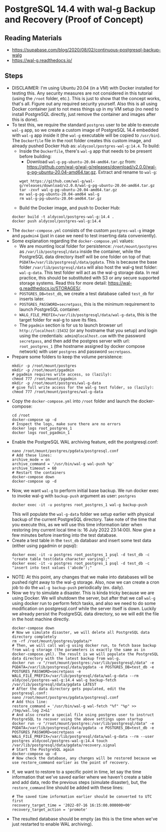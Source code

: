 # PostgreSQL 14.4 with wal-g Backup and Recovery (Proof of Concept)

## Reading Materials
- https://supabase.com/blog/2020/08/02/continuous-postgresql-backup-walg
- https://wal-g.readthedocs.io/

## Steps
- DISCLAIMER: I'm using Ubuntu 20.04 (in a VM) with Docker installed for testing this. Any security measures are not considered in this tutorial (using the `/root` folder, etc.). This is just to show that the concept works, that's all. Figure out any required security yourself. Also this is all using Docker container just to not mess things up in my VM setup (no need to install PostgreSQL directly, just remove the container and images after this is done).
- To test this, we require the standard `postgres` user to be able to execute `wal-g` app, so we create a custom image of PostgreSQL 14.4 embedded with `wal-g` app inside it (the `wal-g` executable will be copied to `/usr/bin`). The `Dockerfile` file in the root folder creates this custom image, and already pushed Docker Hub as: `aldycool/postgres-wal-g:14.4`. To build:
  - Inside the `Dockerfile`, there's `wal-g` app that needs to be present before building:
    - Download `wal-g-pg-ubuntu-20.04-amd64.tar.gz` from: https://github.com/wal-g/wal-g/releases/download/v2.0.0/wal-g-pg-ubuntu-20.04-amd64.tar.gz. Extract and rename to `wal-g`:
    ```
    wget https://github.com/wal-g/wal-g/releases/download/v2.0.0/wal-g-pg-ubuntu-20.04-amd64.tar.gz
    tar -zxvf wal-g-pg-ubuntu-20.04-amd64.tar.gz
    mv wal-g-pg-ubuntu-20.04-amd64 wal-g
    rm wal-g-pg-ubuntu-20.04-amd64.tar.gz
    ```
  - Build the Docker image, and push to Docker Hub:
  ```
  docker build -t aldycool/postgres-wal-g:14.4 .
  docker push aldycool/postgres-wal-g:14.4
  ```
- The `docker-compose.yml` consists of the custom `postgres-wal-g` image and  `pgadmin4` (just in case we need to test inserting data conveniently).
- Some explanation regarding the `docker-compose.yml` values:
  - We are mounting local folder for persistence: `/root/mount/postgres` as `/var/lib/postgresql/data` inside the container, while the PostgreSQL data directory itself will be one folder on top of that: `PGDATA=/var/lib/postgresql/data/pgdata`. This is because the base folder `/var/lib/postgresql/data` will also host the wal-g test folder: `wal-g-data`. This test folder will act as the wal-g storage data. In real practice, this should be substituted with S3 or any secure supported storage systems. Read this for more detail: https://wal-g.readthedocs.io/STORAGES/.
  - `POSTGRES_DB=test_db`, we create a test database called `test_db` for inserts later.
  - `POSTGRES_PASSWORD=secretpass`, this is the minimum requirement to launch PostgreSQL container.
  - `WALG_FILE_PREFIX=/var/lib/postgresql/data/wal-g-data`, this is the target folder for wal-g to save its files.
  - The `pgadmin` section is for us to launch browser url `http://localhost:15432` (or any hostname that you setup) and login using the credentials: `admin@localhost.com` with the password `secretpass`, and then add the postgres server with url: `root_postgres_1` (the hostname assigned by docker compose network) with user `postgres` and password `secretpass`.
- Prepare some folders to keep the volume persistence:
  ```
  mkdir -p /root/mount/postgres
  mkdir -p /root/mount/pgadmin
  # pgadmin requires write access, so (lazily):
  chmod 777 /root/mount/pgadmin
  mkdir -p /root/mount/postgres/wal-g-data
  # give full write access for the wal-g test folder, so (lazily):
  chmod 777 /root/mount/postgres/wal-g-data
  ```
- Copy the `docker-compose.yml` into `/root` folder and launch the docker-compose:
  ```
  cd /root
  docker-compose up -d
  # Inspect the logs, make sure there are no errors
  docker logs root_postgres_1
  docker logs root_pgadmin_1
  ```
- Enable the PostgreSQL WAL archiving feature, edit the postgresql.conf:
  ```
  nano /root/mount/postgres/pgdata/postgresql.conf
  # Add these lines:
  archive_mode = on
  archive_command = '/usr/bin/wal-g wal-push %p'
  archive_timeout = 60
  # Restart the containers
  docker-compose down
  docker-compose up -d
  ```
- Now, we want `wal-g` to perform initial base backup. We run docker exec to invoke wal-g with `backup-push` argument as user: `postgres` 
  ```
  docker exec -it -u postgres root_postgres_1 wal-g backup-push
  ```
  This will populate the `wal-g-data` folder we setup earlier with physical backup of the current PostgreSQL directory. Take note of the time that you execute this, as we will use this time information later when restoring (my current local time is: 16 July 2022 23:14:00). Now give a few minutes before inserting into the test database.
- Create a test table in the `test_db` databasr and insert some test data (either using pgadmin or pqsql):
  ```
  docker exec -it -u postgres root_postgres_1 psql -d test_db -c "create table test(data character varying);"
  docker exec -it -u postgres root_postgres_1 psql -d test_db -c "insert into test values ('abcde');"
  ```
- NOTE: At this point, any changes that we make into databases will be pushed right away to the wal-g storage. Also, now we can create a cron job to do the `wal-g backup-push` periodically (ex. daily).
- Now we try to simulate a disaster. This is kinda tricky because we are using Docker. We will shutdown the server, but after that we call `wal-g` using docker run to perform fetch tasks, and also we need to do some modification on postgresql.conf while the server itself is down. Luckily we already persist the PostgreSQL data directory, so we will edit the file in the host machine directly.
  ```
  docker-compose down
  # Now we simulate disaster, we will delete all PostgreSQL data directory completely
  rm -rf /root/mount/postgres/pgdata/*
  # Then, we will call wal-g using docker run, to fetch base backup from wal-g storage (the parameters is exactly the same as in docker-compose.yml). The result is we will populate the PostgreSQL data directory with the latest backup from wal-g.
  docker run -v "/root/mount/postgres:/var/lib/postgresql/data" -e PGDATA=/var/lib/postgresql/data/pgdata -e POSTGRES_DB=test_db -e POSTGRES_PASSWORD=secretpass -e WALG_FILE_PREFIX=/var/lib/postgresql/data/wal-g-data --rm aldycool/postgres-wal-g:14.4 wal-g backup-fetch /var/lib/postgresql/data/pgdata LATEST
  # After the data directory gets populated, edit the postgresql.conf:
  nano /root/mount/postgres/pgdata/postgresql.conf
  # Add this line:
  restore_command = '/usr/bin/wal-g wal-fetch "%f" "%p" >> /tmp/wal.log 2>&1'
  # And also create a special file using postgres user to instruct PostgreSQL to recover using the above settings upon startup
  docker run -v "/root/mount/postgres:/var/lib/postgresql/data" -e PGDATA=/var/lib/postgresql/data/pgdata -e POSTGRES_DB=test_db -e POSTGRES_PASSWORD=secretpass -e WALG_FILE_PREFIX=/var/lib/postgresql/data/wal-g-data --rm --user postgres aldycool/postgres-wal-g:14.4 touch /var/lib/postgresql/data/pgdata/recovery.signal
  # Start the PostgreSQL again
  docker-compose up -d
  # Now check the database, any changes will be restored because we use restore_command earlier as the point of recovery.
  ```
- If, we want to restore to a specific point in time, let say the time information that we've saved earlier where we haven't create a table and add data, redo the previous steps (simulate disaster), but, the `restore_command` line should be added with these lines:
  ```
  # The saved time information earlier should be converted to UTC first
  recovery_target_time = '2022-07-16 16:15:00.000000+00'
  recovery_target_action = 'promote'
  ```
- The resulted database should be empty (as this is the time when we've just restarted to enable WAL archiving).







